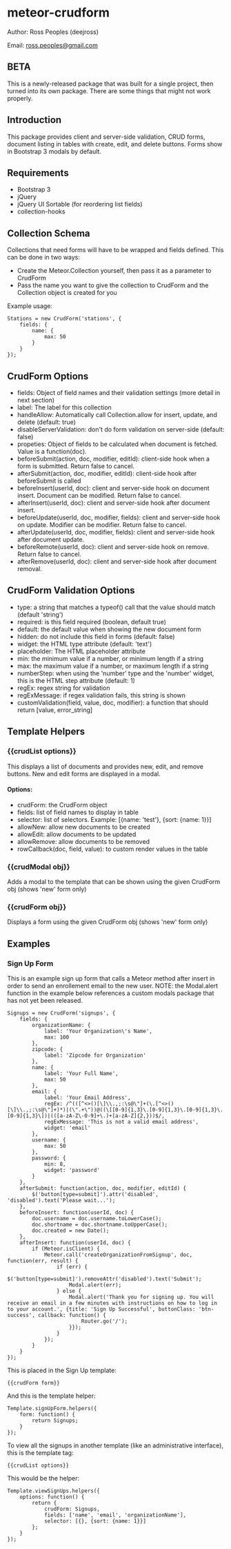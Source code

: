meteor-crudform
===============

Author: Ross Peoples (deejross)

Email: ross.peoples@gmail.com


BETA
----
This is a newly-released package that was built for a single project, then turned into its own package. There are some things that might not work properly.


Introduction
------------
This package provides client and server-side validation, CRUD forms, document listing in tables with create, edit, and delete buttons. Forms show in Bootstrap 3 modals by default.


Requirements
------------
- Bootstrap 3
- jQuery
- jQuery UI Sortable (for reordering list fields)
- collection-hooks


Collection Schema
-----------------
Collections that need forms will have to be wrapped and fields defined. This can be done in two ways:

- Create the Meteor.Collection yourself, then pass it as a parameter to CrudForm
- Pass the name you want to give the collection to CrudForm and the Collection object is created for you

Example usage:

    Stations = new CrudForm('stations', {
        fields: {
            name: {
                max: 50
            }
        }
    });
    

CrudForm Options
----------------
- fields: Object of field names and their validation settings (more detail in next section)
- label: The label for this collection
- handleAllow: Automatically call Collection.allow for insert, update, and delete (default: true)
- disableServerValidation: don't do form validation on server-side (default: false)
- propeties: Object of fields to be calculated when document is fetched. Value is a function(doc).
- beforeSubmit(action, doc, modifier, editId): client-side hook when a form is submitted. Return false to cancel.
- afterSubmit(action, doc, modifier, editId): client-side hook after beforeSubmit is called
- beforeInsert(userId, doc): client and server-side hook on document insert. Document can be modified. Return false to cancel.
- afterInsert(userId, doc): client and server-side hook after document insert.
- beforeUpdate(userId, doc, modifier, fields): client and server-side hook on update. Modifier can be modifier. Return false to cancel.
- afterUpdate(userId, doc, modifier, fields): client and server-side hook after document update.
- beforeRemote(userId, doc): client and server-side hook on remove. Return false to cancel.
- afterRemove(userId, doc): client and server-side hook after document removal.


CrudForm Validation Options
---------------------------
- type: a string that matches a typeof() call that the value should match (default 'string')
- required: is this field required (boolean, default true)
- default: the default value when showing the new document form
- hidden: do not include this field in forms (default: false)
- widget: the HTML type attribute (default: 'text')
- placeholder: The HTML placeholder attribute
- min: the minimum value if a number, or minimum length if a string
- max: the maximum value if a number, or maximum length if a string
- numberStep: when using the 'number' type and the 'number' widget, this is the HTML step attribute (default: 1)
- regEx: regex string for validation
- regExMessage: if regex validation fails, this string is shown
- customValidation(field, value, doc, modifier): a function that should return [value, error_string]


Template Helpers
----------------

### {{crudList options}}
This displays a list of documents and provides new, edit, and remove buttons. New and edit forms are displayed in a modal.

#### Options:
- crudForm: the CrudForm object
- fields: list of field names to display in table
- selector: list of selectors. Example: [{name: 'test'}, {sort: {name: 1}}]
- allowNew: allow new documents to be created
- allowEdit: allow documents to be updated
- allowRemove: allow documents to be removed
- rowCallback(doc, field, value): to custom render values in the table


### {{crudModal obj}}
Adds a modal to the template that can be shown using the given CrudForm obj (shows 'new' form only)

### {{crudForm obj}}
Displays a form using the given CrudForm obj (shows 'new' form only)


Examples
--------

### Sign Up Form
This is an example sign up form that calls a Meteor method after insert in order to send an enrollement email to the new user. NOTE: the Modal.alert function in the example below references a custom modals package that has not yet been released.

    Signups = new CrudForm('signups', {
        fields: {
            organizationName: {
                label: 'Your Organization\'s Name',
                max: 100
            },
            zipcode: {
                label: 'Zipcode for Organization'
            },
            name: {
                label: 'Your Full Name',
                max: 50
            },
            email: {
                label: 'Your Email Address',
                regEx: /^(([^<>()[\]\\.,;:\s@\"]+(\.[^<>()[\]\\.,;:\s@\"]+)*)|(\".+\"))@((\[[0-9]{1,3}\.[0-9]{1,3}\.[0-9]{1,3}\.[0-9]{1,3}\])|(([a-zA-Z\-0-9]+\.)+[a-zA-Z]{2,}))$/,
                regExMessage: 'This is not a valid email address',
                widget: 'email'
            },
            username: {
                max: 50
            },
            password: {
                min: 8,
                widget: 'password'
            }
        },
        afterSubmit: function(action, doc, modifier, editId) {
            $('button[type=submit]').attr('disabled', 'disabled').text('Please wait...');
        },
        beforeInsert: function(userId, doc) {
            doc.username = doc.username.toLowerCase();
            doc.shortname = doc.shortname.toUpperCase();
            doc.created = new Date();
        },
        afterInsert: function(userId, doc) {
            if (Meteor.isClient) {
                Meteor.call('createOrganizationFromSignup', doc, function(err, result) {
                    if (err) {
                        $('button[type=submit]').removeAttr('disabled').text('Submit');
                        Modal.alert(err);
                    } else {
                        Modal.alert('Thank you for signing up. You will receive an email in a few minutes with instructions on how to log in to your account.', {title: 'Sign Up Successful', buttonClass: 'btn-success', callback: function() {
                            Router.go('/');
                        }});
                    }
                });
            }
        }
    });
    
This is placed in the Sign Up template:

    {{crudForm form}}
    
And this is the template helper:

    Template.signUpForm.helpers({
        form: function() {
            return Signups;
        }
    });
    
To view all the signups in another template (like an administrative interface), this is the template tag:

    {{crudList options}}
    
This would be the helper:

    Template.viewSignUps.helpers({
        options: function() {
            return {
                crudForm: Signups,
                fields: ['name', 'email', 'organizationName'],
                selector: [{}, {sort: {name: 1}}]
            };
        }
    });

